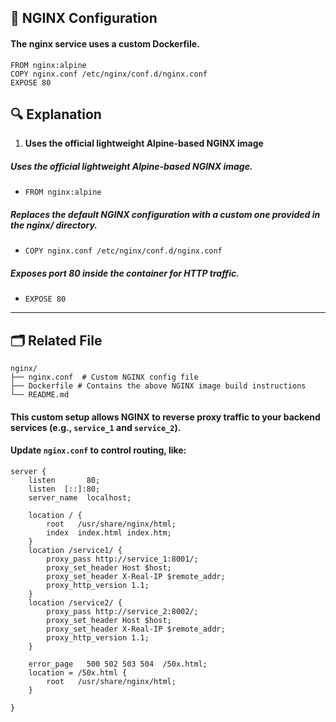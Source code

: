 ## 🧾 NGINX Configuration

#### The nginx service uses a custom Dockerfile.

```
FROM nginx:alpine
COPY nginx.conf /etc/nginx/conf.d/nginx.conf
EXPOSE 80

```

## 🔍 Explanation

1.  **Uses the official lightweight Alpine-based NGINX image**

####

##### Uses the official lightweight Alpine-based NGINX image.

- `FROM nginx:alpine`

##### Replaces the default NGINX configuration with a custom one provided in the nginx/ directory.

- `COPY nginx.conf /etc/nginx/conf.d/nginx.conf `

##### Exposes port 80 inside the container for HTTP traffic.

- `EXPOSE 80`

---

## 🗂 Related File

```
nginx/
├── nginx.conf  # Custom NGINX config file
├── Dockerfile # Contains the above NGINX image build instructions
└── README.md

```

#### This custom setup allows NGINX to reverse proxy traffic to your backend services (e.g., `service_1` and `service_2`).

#### Update `nginx.conf` to control routing, like:

```
server {
    listen       80;
    listen  [::]:80;
    server_name  localhost;

    location / {
        root   /usr/share/nginx/html;
        index  index.html index.htm;
    }
    location /service1/ {
        proxy_pass http://service_1:8001/;
        proxy_set_header Host $host;
        proxy_set_header X-Real-IP $remote_addr;
        proxy_http_version 1.1;
    }
    location /service2/ {
        proxy_pass http://service_2:8002/;
        proxy_set_header Host $host;
        proxy_set_header X-Real-IP $remote_addr;
        proxy_http_version 1.1;
    }

    error_page   500 502 503 504  /50x.html;
    location = /50x.html {
        root   /usr/share/nginx/html;
    }

}

```
